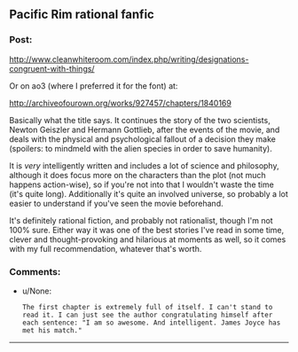 ## Pacific Rim rational fanfic

### Post:

http://www.cleanwhiteroom.com/index.php/writing/designations-congruent-with-things/

Or on ao3 (where I preferred it for the font) at:

http://archiveofourown.org/works/927457/chapters/1840169

Basically what the title says. It continues the story of the two scientists, Newton Geiszler and Hermann Gottlieb, after the events of the movie, and deals with the physical and psychological fallout of a decision they make (spoilers: to mindmeld with the alien species in order to save humanity). 

It is *very* intelligently written and includes a lot of science and philosophy, although it does focus more on the characters than the plot (not much happens action-wise), so if you're not into that I wouldn't waste the time (it's quite long). Additionally it's quite an involved universe, so probably a lot easier to understand if you've seen the movie beforehand.

It's definitely rational fiction, and probably not rationalist, though I'm not 100% sure. Either way it was one of the best stories I've read in some time, clever and thought-provoking and hilarious at moments as well, so it comes with my full recommendation, whatever that's worth.

### Comments:

- u/None:
  ```
  The first chapter is extremely full of itself. I can't stand to read it. I can just see the author congratulating himself after each sentence: "I am so awesome. And intelligent. James Joyce has met his match."
  ```

---


